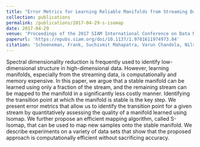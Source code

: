 ```yaml
---
title: "Error Metrics for Learning Reliable Manifolds from Streaming Data"
collection: publications
permalink: /publications/2017-04-29-s-isomap
date: 2017-04-29
venue: 'Proceedings of the 2017 SIAM International Conference on Data Mining'
paperurl: 'https://epubs.siam.org/doi/10.1137/1.9781611974973.84'
citation: 'Schoeneman, Frank, Suchismit Mahapatra, Varun Chandola, Nils Napp, and Jaroslaw Zola. "Error metrics for learning reliable manifolds from streaming data." In Proceedings of the 2017 SIAM International Conference on Data Mining, pp. 750-758. Society for Industrial and Applied Mathematics, 2017.'
---
```

Spectral dimensionality reduction is frequently used to identify low-dimensional structure in high-dimensional data. However, learning manifolds, especially from the streaming data, is computationally and memory expensive. In this paper, we argue that a stable manifold can be learned using only a fraction of the stream, and the remaining stream can be mapped to the manifold in a significantly less costly manner. Identifying the transition point at which the manifold is stable is the key step. We present error metrics that allow us to identify the transition point for a given stream by quantitatively assessing the quality of a manifold learned using Isomap. We further propose an efficient mapping algorithm, called S-Isomap, that can be used to map new samples onto the stable manifold. We describe experiments on a variety of data sets that show that the proposed approach is computationally efficient without sacrificing accuracy.